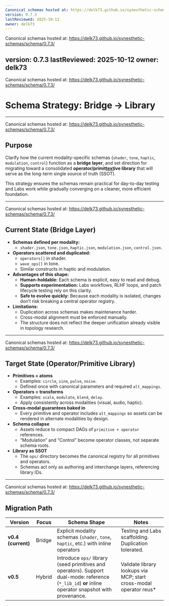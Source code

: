 ```yaml
---
Canonical schemas hosted at: https://delk73.github.io/synesthetic-schemas/schema/0.7.3/
version: 0.7.3
lastReviewed: 2025-10-12
owner: delk73
---
```

Canonical schemas hosted at: https://delk73.github.io/synesthetic-schemas/schema/0.7.3/

version: 0.7.3
lastReviewed: 2025-10-12
owner: delk73
---
Canonical schemas hosted at: https://delk73.github.io/synesthetic-schemas/schema/0.7.3/

# Schema Strategy: Bridge → Library

---
Canonical schemas hosted at: https://delk73.github.io/synesthetic-schemas/schema/0.7.3/

## Purpose

Clarify how the current modality-specific schemas (`shader`, `tone`, `haptic`, `modulation`, `control`) function as a **bridge layer**, and set direction for migrating toward a consolidated **operator/primit[text](.)ive library** that will serve as the long-term single source of truth (SSOT).

This strategy ensures the schemas remain practical for day-to-day testing and Labs work while gradually converging on a cleaner, more efficient foundation.

---
Canonical schemas hosted at: https://delk73.github.io/synesthetic-schemas/schema/0.7.3/

## Current State (Bridge Layer)

- **Schemas defined per modality:**
  - `shader.json`, `tone.json`, `haptic.json`, `modulation.json`, `control.json`.
- **Operators scattered and duplicated:**
  - `operators[]` in shader.
  - `wave_ops[]` in tone.
  - Similar constructs in haptic and modulation.
- **Advantages of this shape:**
  - **Human-holdable:** Each schema is explicit, easy to read and debug.
  - **Supports experimentation:** Labs workflows, RLHF loops, and patch lifecycle testing rely on this clarity.
  - **Safe to evolve quickly:** Because each modality is isolated, changes don’t risk breaking a central operator registry.
- **Limitations:**
  - Duplication across schemas makes maintenance harder.
  - Cross-modal alignment must be enforced manually.
  - The structure does not reflect the deeper unification already visible in topology research.

---
Canonical schemas hosted at: https://delk73.github.io/synesthetic-schemas/schema/0.7.3/

## Target State (Operator/Primitive Library)

- **Primitives = atoms**
  - Examples: `circle`, `sine`, `pulse`, `noise`.
  - Defined once with canonical parameters and required `alt_mappings`.
- **Operators = transforms**
  - Examples: `scale`, `modulate`, `blend`, `delay`.
  - Apply consistently across modalities (visual, audio, haptic).
- **Cross-modal guarantees baked in**
  - Every primitive and operator includes `alt_mappings` so assets can be rendered in alternate modalities by design.
- **Schema collapse**
  - Assets reduce to compact DAGs of `primitive + operator` references.
  - “Modulation” and “Control” become operator classes, not separate schema roots.
- **Library as SSOT**
  - The `ops/` directory becomes the canonical registry for all primitives and operators.
  - Schemas act only as authoring and interchange layers, referencing library IDs.

---
Canonical schemas hosted at: https://delk73.github.io/synesthetic-schemas/schema/0.7.3/

## Migration Path

| Version | Focus | Schema Shape | Notes |
|---------|-------|--------------|-------|
| **v0.4 (current)** | Bridge | Explicit modality schemas (`shader`, `tone`, `haptic`, etc.) with inline operators | Testing and Labs scaffolding. Duplication tolerated. |
| **v0.5** | Hybrid | Introduce `ops/` library (seed primitives and operators). Support dual-mode: reference (`*_lib_id`) **or** inline operator snapshot with provenance. | Validate library lookups via MCP; start cross-modal operator reus*
